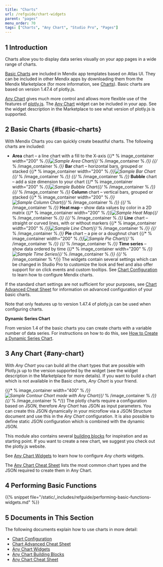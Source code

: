 ```yaml
---
title: "Charts"
url: /refguide/chart-widgets
parent: "pages"
menu_order: 70
tags: ["Charts", "Any Chart", "Studio Pro", "Pages"]
---
```


## 1 Introduction

Charts allow you to display data series visually on your app pages in a wide range of charts.

[Basic Charts](#basic-charts) are included in Mendix app templates based on Atlas UI. They can be included in other Mendix apps by downloading them from the Mendix Marketplace (for more information, see [Charts](/appstore/widgets/charts)). Basic charts are based on version 1.47.4 of plotly.js.

[Any Chart](#any-chart) gives much more control and allows more flexible use of the features of [plotly.js](https://plot.ly/). The [Any Chart](/appstore/modules/any-chart) widget can be included in your app. See the widget description in the Marketplace to see what version of plotly.js is supported.

## 2 Basic Charts {#basic-charts}

With Mendix Charts you can quickly create beautiful charts. The following charts are included:

* **Area** chart – a line chart with a fill to the X-axis {{/* % image_container width="200" % */}}![Sample Area Chart](/attachments/refguide/modeling/pages/chart-widgets/sample-area-chart.png){{/* % /image_container % */}}
{{/* % /image_container % */}}* **Bar** chart – horizontal bars, grouped or stacked {{/* % image_container width="200" % */}}![Sample Bar Chart](/attachments/refguide/modeling/pages/chart-widgets/sample-bar-chart.png){{/* % /image_container % */}}
{{/* % /image_container % */}}* **Bubble** chart – add a size dimension to your chart {{/* % image_container width="200" % */}}![Sample Bubble Chart](/attachments/refguide/modeling/pages/chart-widgets/sample-bubble-chart.png){{/* % /image_container % */}}
{{/* % /image_container % */}}* **Column** chart – vertical bars, grouped or stacked {{/* % image_container width="200" % */}}![Sample Column Chart](/attachments/refguide/modeling/pages/chart-widgets/sample-column-chart.png){{/* % /image_container % */}}
{{/* % /image_container % */}}* **Heat map** – show data values by color in a 2D matrix {{/* % image_container width="200" % */}}![Sample Heat Map](/attachments/refguide/modeling/pages/chart-widgets/sample-heat-map.png){{/* % /image_container % */}}
{{/* % /image_container % */}}* **Line** chart – straight or curved lines, with or without markers {{/* % image_container width="200" % */}}![Sample Line Chart](/attachments/refguide/modeling/pages/chart-widgets/sample-line-chart.png){{/* % /image_container % */}}
{{/* % /image_container % */}}* **Pie** chart – a pie or a doughnut chart {{/* % image_container width="200" % */}}![Sample Pie Chart](/attachments/refguide/modeling/pages/chart-widgets/sample-pie-chart.png){{/* % /image_container % */}}
{{/* % /image_container % */}}* **Time series** – show data ordered by time {{/* % image_container width="200" % */}}![Sample Time Series](/attachments/refguide/modeling/pages/chart-widgets/sample-time-series.png){{/* % /image_container % */}}
{{/* % /image_container % */}}
The widgets contain several settings which can be changed in Studio Pro to customize the look and feel and also offer support for on click events and custom tooltips. See [Chart Configuration](charts-configuration) to learn how to configure Mendix charts.

If the standard chart settings are not sufficient for your purposes, see [Chart Advanced Cheat Sheet](charts-advanced-cheat-sheet) for information on advanced configuration of your basic charts.

Note that only features up to version 1.47.4 of plotly.js can be used when configuring charts.

**Dynamic Series Chart**

From version 1.4 of the basic charts you can create charts with a variable number of data series. For instructions on how to do this, see [How to Create a Dynamic Series Chart](/howto/front-end/charts-dynamic-series).

## 3 Any Chart {#any-chart}

With *Any Chart* you can build all the chart types that are possible with Plotly.js up to the version supported by the widget (see the widget description in the Marketplace for more details). If you want to build a chart which is not available in the Basic charts, *Any Chart* is your friend.

{{/* % image_container width="400" % */}}![Sample Contour Chart made with Any Chart](/attachments/refguide/modeling/pages/chart-widgets/contour.png){{/* % /image_container % */}}
{{/* % /image_container % */}}
The plotly charts require a configuration based on JSON, therefore *Any Chart* has JSON as input parameters. You can create this JSON dynamically in your microflow via a JSON Structure document and use this in the *Any Chart* configuration. It is also possible to define static JSON configuration which is combined with the dynamic JSON.

This module also contains several [building blocks](charts-any-building-blocks) for inspiration and as starting point. If you want to create a new chart, we suggest you check out the plotly.js website.

See [Any Chart Widgets](charts-any-configuration) to learn how to configure *Any charts* widgets.

The [Any Chart Cheat Sheet](charts-any-cheat-sheet) lists the most common chart types and the JSON required to create them in Any Chart.

## 4 Performing Basic Functions

{{% snippet file="/static/_includes/refguide/performing-basic-functions-widgets.md" %}}

## 5 Documents in This Section

The following documents explain how to use charts in more detail:

* [Chart Configuration](charts-configuration)
* [Chart Advanced Cheat Sheet](charts-advanced-cheat-sheet)
* [Any Chart Widgets](charts-any-configuration)
* [Any Chart Building Blocks](charts-any-building-blocks)
* [Any Chart Cheat Sheet](charts-any-cheat-sheet)
